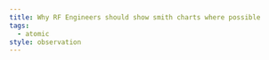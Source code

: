 ```yaml
---
title: Why RF Engineers should show smith charts where possible
tags:
  - atomic
style: observation
---
```

